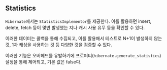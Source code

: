 ## Statistics

`Hibernate`에서는 `StatisticsImplementor`를 제공한다. 이를 활용하면 insert, delete, fetch 등이 몇번 발생했는 지나 캐시 사용 유무 등을 확인할 수 있다.

이러한 데이터는 콜백을 통해 수집되고, 이를 활용해서 테스트로 N+1이 발생하지 않는 것, 1차 캐싱을 사용하는 것 등 다양한 것을 검증할 수 있다.

이러한 기능은 오버헤드를 유발하기에 프로퍼티(`hibernate.generate_statistics`) 설정을 통해 제어되고, 기본 값은 false다.




